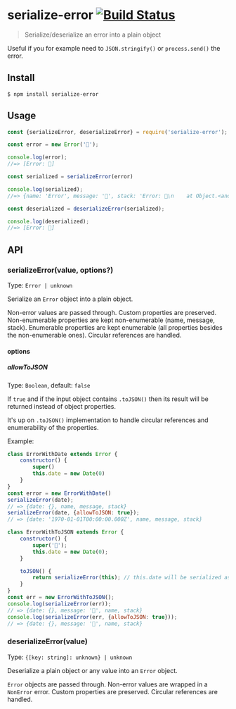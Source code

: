 # serialize-error [![Build Status](https://travis-ci.org/sindresorhus/serialize-error.svg?branch=master)](https://travis-ci.org/sindresorhus/serialize-error)

> Serialize/deserialize an error into a plain object

Useful if you for example need to `JSON.stringify()` or `process.send()` the error.

## Install

```
$ npm install serialize-error
```

## Usage

```js
const {serializeError, deserializeError} = require('serialize-error');

const error = new Error('🦄');

console.log(error);
//=> [Error: 🦄]

const serialized = serializeError(error)

console.log(serialized);
//=> {name: 'Error', message: '🦄', stack: 'Error: 🦄\n    at Object.<anonymous> …'}

const deserialized = deserializeError(serialized);

console.log(deserialized);
//=> [Error: 🦄]
```

## API

### serializeError(value, options?)

Type: `Error | unknown`

Serialize an `Error` object into a plain object.

Non-error values are passed through.
Custom properties are preserved.
Non-enumerable properties are kept non-enumerable (name, message, stack).
Enumerable properties are kept enumerable (all properties besides the non-enumerable ones).
Circular references are handled.

#### options

##### allowToJSON

Type: `Boolean`, default: `false`

If `true` and if the input object contains `.toJSON()` then its result will be returned instead of object properties.

It's up on `.toJSON()` implementation to handle circular references and enumerability of the properties.

Example:

```js
class ErrorWithDate extends Error {
    constructor() {
        super()
        this.date = new Date(0)
    }
}
const error = new ErrorWithDate()
serializeError(date);
// => {date: {}, name, message, stack}
serializeError(date, {allowToJSON: true});
// => {date: '1970-01-01T00:00:00.000Z', name, message, stack}

class ErrorWithToJSON extends Error {
    constructor() {
        super('🦄');
        this.date = new Date(0);
    }

    toJSON() {
        return serializeError(this); // this.date will be serialized as `{}`
    }
}
const err = new ErrorWithToJSON();
console.log(serializeError(err));
// => {date: {}, message: '🦄', name, stack}
console.log(serializeError(err, {allowToJSON: true}));
// => {date: {}, message: '🦄', name, stack}
```

### deserializeError(value)

Type: `{[key: string]: unknown} | unknown`

Deserialize a plain object or any value into an `Error` object.

`Error` objects are passed through.
Non-error values are wrapped in a `NonError` error.
Custom properties are preserved.
Circular references are handled.

